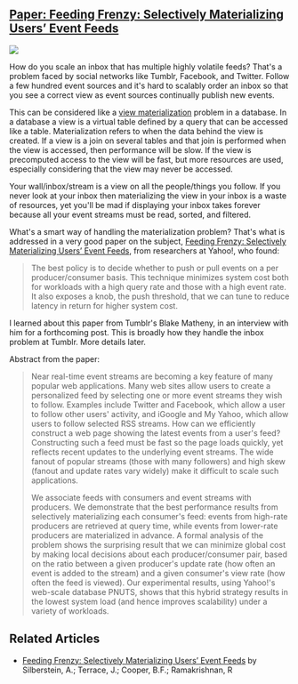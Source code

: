 ## [Paper: Feeding Frenzy: Selectively Materializing Users’ Event Feeds](/blog/2012/1/17/paper-feeding-frenzy-selectively-materializing-users-event-f.html)

    

    

![](http://farm8.staticflickr.com/7148/6715530229_a401abd485_m.jpg)

How do you scale an inbox that has multiple highly volatile feeds? That's a problem faced by social networks like Tumblr, Facebook, and Twitter. Follow a few hundred event sources and it's hard to scalably order an inbox so that you see a correct view as event sources continually publish new events.

This can be considered like a [view materialization](http://en.wikipedia.org/wiki/Materialized_view) problem in a database. In a database a view is a virtual table defined by a query that can be accessed like a table. Materialization refers to when the data behind the view is created. If a view is a join on several tables and that join is performed when the view is accessed, then performance will be slow. If the view is precomputed access to the view will be fast, but more resources are used, especially considering that the view may never be accessed.

Your wall/inbox/stream is a view on all the people/things you follow. If you never look at your inbox then materializing the view in your inbox is a waste of resources, yet you'll be mad if displaying your inbox takes forever because all your event streams must be read, sorted, and filtered. 

What's a smart way of handling the materialization problem? That's what is addressed in a very good paper on the subject, [Feeding Frenzy: Selectively Materializing Users’ Event Feeds](http://research.yahoo.com/pub/3203), from researchers at Yahoo!, who found:

> The best policy is to decide whether to push or pull events on a per producer/consumer basis. This technique minimizes system cost both for workloads with a high query rate and those with a high event rate. It also exposes a knob, the push threshold, that we can tune to reduce latency in return for higher system cost.

I learned about this paper from Tumblr's Blake Matheny, in an interview with him for a forthcoming post. This is broadly how they handle the inbox problem at Tumblr. More details later.

Abstract from the paper:

> Near real-time event streams are becoming a key feature of many popular web applications. Many web sites allow users to create a personalized feed by selecting one or more event streams they wish to follow. Examples include Twitter and Facebook, which allow a user to follow other users' activity, and iGoogle and My Yahoo, which allow users to follow selected RSS streams. How can we efficiently construct a web page showing the latest events from a user's feed? Constructing such a feed must be fast so the page loads quickly, yet reflects recent updates to the underlying event streams. The wide fanout of popular streams (those with many followers) and high skew (fanout and update rates vary widely) make it difficult to scale such applications.
> 
> We associate feeds with consumers and event streams with producers. We demonstrate that the best performance results from selectively materializing each consumer's feed: events from high-rate producers are retrieved at query time, while events from lower-rate producers are materialized in advance. A formal analysis of the problem shows the surprising result that we can minimize global cost by making local decisions about each producer/consumer pair, based on the ratio between a given producer's update rate (how often an event is added to the stream) and a given consumer's view rate (how often the feed is viewed). Our experimental results, using Yahoo!'s web-scale database PNUTS, shows that this hybrid strategy results in the lowest system load (and hence improves scalability) under a variety of workloads.

## Related Articles 

*   [Feeding Frenzy: Selectively Materializing Users’ Event Feeds](http://research.yahoo.com/pub/3203) by Silberstein, A.; Terrace, J.; Cooper, B.F.; Ramakrishnan, R

    